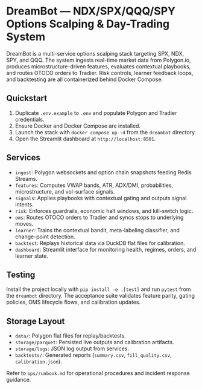 # DreamBot — NDX/SPX/QQQ/SPY Options Scalping & Day-Trading System

DreamBot is a multi-service options scalping stack targeting SPX, NDX, SPY, and QQQ. The system ingests real-time market data from Polygon.io, produces microstructure-driven features, evaluates contextual playbooks, and routes OTOCO orders to Tradier. Risk controls, learner feedback loops, and backtesting are all containerized behind Docker Compose.

## Quickstart

1. Duplicate `.env.example` to `.env` and populate Polygon and Tradier credentials.
2. Ensure Docker and Docker Compose are installed.
3. Launch the stack with `docker compose up -d` from the `dreambot` directory.
4. Open the Streamlit dashboard at `http://localhost:8501`.

## Services

- `ingest`: Polygon websockets and option chain snapshots feeding Redis Streams.
- `features`: Computes VWAP bands, ATR, ADX/DMI, probabilities, microstructure, and vol-surface signals.
- `signals`: Applies playbooks with contextual gating and outputs signal intents.
- `risk`: Enforces guardrails, economic halt windows, and kill-switch logic.
- `oms`: Routes OTOCO orders to Tradier and syncs stops to underlying moves.
- `learner`: Trains the contextual bandit, meta-labeling classifier, and change-point detection.
- `backtest`: Replays historical data via DuckDB flat files for calibration.
- `dashboard`: Streamlit interface for monitoring health, regimes, orders, and learner state.

## Testing

Install the project locally with `pip install -e .[test]` and run `pytest` from the `dreambot` directory. The acceptance suite validates feature parity, gating policies, OMS lifecycle flows, and calibration updates.

## Storage Layout

- `data/`: Polygon flat files for replay/backtests.
- `storage/parquet`: Persisted live outputs and calibration artifacts.
- `storage/logs`: JSON log output from services.
- `backtests/`: Generated reports (`summary.csv`, `fill_quality.csv`, `calibration.json`).

Refer to `ops/runbook.md` for operational procedures and incident response guidance.
